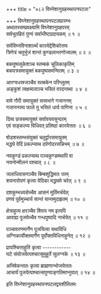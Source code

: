 +++
title = "०८२ विघ्नेशानुग्रहस्थापनपटलः"

+++
विघ्नेशानुग्रहस्थापनपटलप्रारम्भः    
अथातस्सम्प्रवक्ष्यामि विघ्नेशानुग्रहपरम्  
सर्वभूतहितं पुण्यं सर्वाभीष्टप्रदायकम् ॥ १ ॥


सर्वविघ्नविनाशार्त्थं कारयेद्देशिकोत्तमः  
त्रिणेत्रं चतुर्भुजं शान्तं कुण्डलाभरणोज्वलम् ॥ २ ॥



बकपुष्पसुकेशञ्च स्तम्बकं चूलिकाकृतिम्  
बकपत्रसमायुक्तं बकपुष्पसमन्वितम् ॥ ३ ॥


आरग्वधस्रजञ्चैव स्तबकेन परिप्लुतम्  
अङ्कुशं त्वक्षमालाञ्च भसितं वरदन्तथा ॥ ४ ॥


वामे गौरी समायुक्तं सव्यभागे गजाननम्  
गजाननस्य फाले तु भसितं धार्य पाणिना ॥ ५ ॥


दिव्य छत्रसमायुक्तं सर्वावयवसुन्दरम्  
एवं सङ्कल्प्य विधिवत् प्रतिष्ठां कारयेत्ततः ॥ ६ ॥


षोडशस्तम्भसंयुक्तं चतुर्द्वारसमायुतम्  
मद्ध्ये वेदिं प्रकल्प्याथ दर्पणोदरसन्निभम् ॥ ७ ॥


नवकुण्डं प्रकल्प्याथ पञ्चकुण्डमथापि वा  
नयनोन्मीलनं पश्चात् ॥ ८ ॥


जलाधिवासनञ्चैव बिम्बशुद्धिमतः परम्  
शयनारोपणं कृत्वा वेदिका मद्ध्यमे चरेत् ॥ ९ ॥


दशकुम्भन्न्यसेच्चैव आसनं मूर्तिमर्चयेत्  
प्रणवं पूर्वमुच्चार्य सान्तं यान्तमुदाहृतम् ॥ १० ॥


क्षेत्राहुत्य क्षरञ्चैव शिवय नम इत्यपि  
आवाह्य पूजयेच्चैव गन्धपुष्पादि नार्चयेत् ॥ ११ ॥


पञ्चावरणमार्गेण पूजयित्वा यथाविधि  
अग्निकार्योक्तमार्गेण पूर्वोक्तविधिनाहुनेत् ॥ १२ ॥


प्रायश्चित्ताहुतिं कृत्वा ------------  
घटे संयोजयेत्पश्चात्सुमुहूर्ते सुलग्नके ॥ १३ ॥


अभिषेकन्ततः कृत्वा ब्राह्मणान्भोजयेत्ततः  
आचार्यं पूजयेत्पश्चात्सपुण्याङ्गतिमाप्नुयात् ॥ १४ ॥


इति विघ्नेशानुग्रहस्थापनपटलद्व्यशीतितमः  
